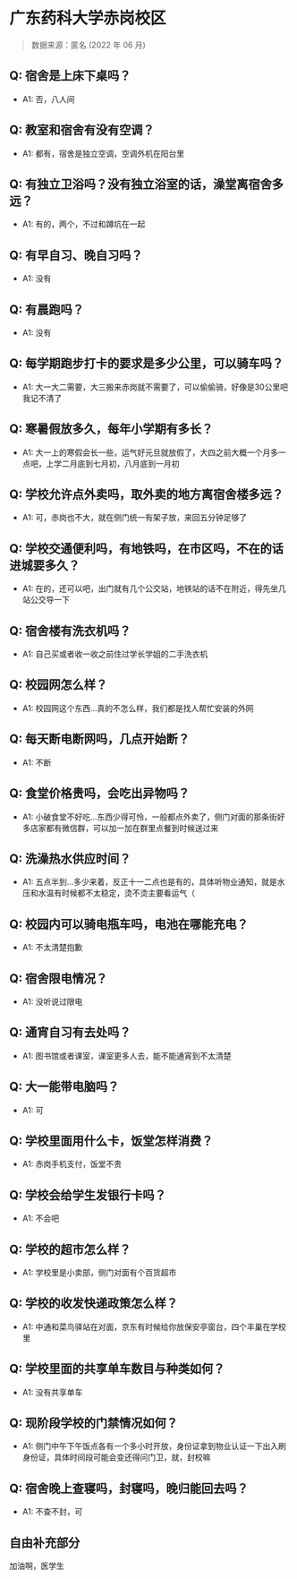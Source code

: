 # 广东药科大学赤岗校区

> 数据来源：匿名 (2022 年 06 月)

## Q: 宿舍是上床下桌吗？

- A1: 否，八人间

## Q: 教室和宿舍有没有空调？

- A1: 都有，宿舍是独立空调，空调外机在阳台里

## Q: 有独立卫浴吗？没有独立浴室的话，澡堂离宿舍多远？

- A1: 有的，两个，不过和蹲坑在一起

## Q: 有早自习、晚自习吗？

- A1: 没有

## Q: 有晨跑吗？

- A1: 没有

## Q: 每学期跑步打卡的要求是多少公里，可以骑车吗？

- A1: 大一大二需要，大三搬来赤岗就不需要了，可以偷偷骑，好像是30公里吧我记不清了

## Q: 寒暑假放多久，每年小学期有多长？

- A1: 大一上的寒假会长一些，运气好元旦就放假了，大四之前大概一个月多一点吧，上学二月底到七月初，八月底到一月初

## Q: 学校允许点外卖吗，取外卖的地方离宿舍楼多远？

- A1: 可，赤岗也不大，就在侧门统一有架子放，来回五分钟足够了

## Q: 学校交通便利吗，有地铁吗，在市区吗，不在的话进城要多久？

- A1: 在的，还可以吧，出门就有几个公交站，地铁站的话不在附近，得先坐几站公交导一下

## Q: 宿舍楼有洗衣机吗？

- A1: 自己买或者收一收之前住过学长学姐的二手洗衣机

## Q: 校园网怎么样？

- A1: 校园网这个东西…真的不怎么样，我们都是找人帮忙安装的外网

## Q: 每天断电断网吗，几点开始断？

- A1: 不断

## Q: 食堂价格贵吗，会吃出异物吗？

- A1: 小破食堂不好吃…东西少得可怜，一般都点外卖了，侧门对面的那条街好多店家都有微信群，可以加一加在群里点餐到时候送过来

## Q: 洗澡热水供应时间？

- A1: 五点半到…多少来着，反正十一二点也是有的，具体听物业通知，就是水压和水温有时候都不太稳定，烫不烫主要看运气（

## Q: 校园内可以骑电瓶车吗，电池在哪能充电？

- A1: 不太清楚抱歉

## Q: 宿舍限电情况？

- A1: 没听说过限电

## Q: 通宵自习有去处吗？

- A1: 图书馆或者课室，课室更多人去，能不能通宵到不太清楚

## Q: 大一能带电脑吗？

- A1: 可

## Q: 学校里面用什么卡，饭堂怎样消费？

- A1: 赤岗手机支付，饭堂不贵

## Q: 学校会给学生发银行卡吗？

- A1: 不会吧

## Q: 学校的超市怎么样？

- A1: 学校里是小卖部，侧门对面有个百货超市

## Q: 学校的收发快递政策怎么样？

- A1: 中通和菜鸟驿站在对面，京东有时候给你放保安亭窗台，四个丰巢在学校里

## Q: 学校里面的共享单车数目与种类如何？

- A1: 没有共享单车

## Q: 现阶段学校的门禁情况如何？

- A1: 侧门中午下午饭点各有一个多小时开放，身份证拿到物业认证一下出入刷身份证，具体时间段可能会变还得问门卫，就，封校嘛

## Q: 宿舍晚上查寝吗，封寝吗，晚归能回去吗？

- A1: 不查不封，可

## 自由补充部分

加油啊，医学生